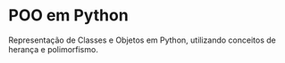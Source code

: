 # POO em Python

Representação de Classes e Objetos em Python, utilizando conceitos de herança e polimorfismo.